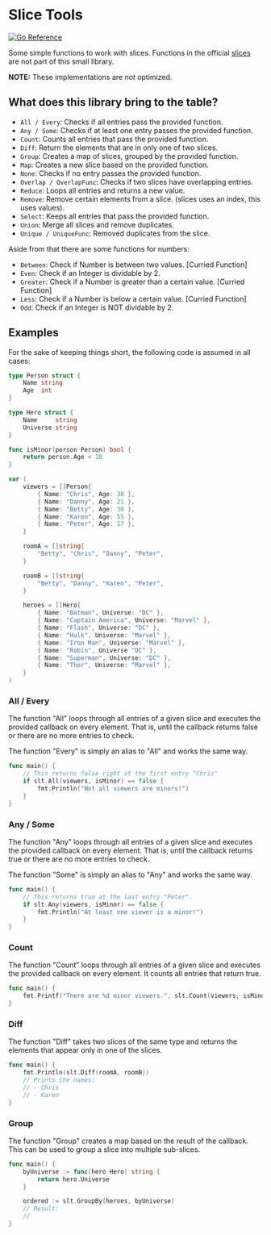 # Slice Tools

[![Go Reference](https://pkg.go.dev/badge/github.com/christopher-kleine/slt.svg)](https://pkg.go.dev/github.com/christopher-kleine/slt)

Some simple functions to work with slices. Functions in the official [slices](https://pkg.go.dev/slices) are not part of this small library.

**NOTE:** These implementations are *not* optimized.

## What does this library bring to the table?

- `All / Every`: Checks if all entries pass the provided function.
- `Any / Some`: Checks if at least one entry passes the provided function.
- `Count`: Counts all entries that pass the provided function.
- `Diff`: Return the elements that are in only one of two slices.
- `Group`: Creates a map of slices, grouped by the provided function.
- `Map`: Creates a new slice based on the provided function.
- `None`: Checks if no entry passes the provided function.
- `Overlap / OverlapFunc`: Checks if two slices have overlapping entries.
- `Reduce`: Loops all entries and returns a new value.
- `Remove`: Remove certain elements from a slice. (slices uses an index, this uses values).
- `Select`: Keeps all entries that pass the provided function.
- `Union`: Merge all slices and remove duplicates.
- `Unique / UniqueFunc`: Removed duplicates from the slice.

Aside from that there are some functions for numbers:

- `Between`: Check if Number is between two values. [Curried Function]
- `Even`: Check if an Integer is dividable by 2.
- `Greater`: Check if a Number is greater than a certain value. [Curried Function]
- `Less`: Check if a Number is below a certain value. [Curried Function]
- `Odd`: Check if an Integer is NOT dividable by 2.

## Examples

For the sake of keeping things short, the following code is assumed in all cases:

```go
type Person struct {
    Name string
    Age  int
}

type Hero struct {
    Name     string
    Universe string
}

func isMinor(person Person) bool {
    return person.Age < 18
}

var (
    viewers = []Person{
        { Name: "Chris", Age: 38 },
        { Name: "Danny", Age: 21 },
        { Name: "Betty", Age: 30 },
        { Name: "Karen", Age: 55 },
        { Name: "Peter", Age: 17 },
    }

    roomA = []string{
        "Betty", "Chris", "Danny", "Peter",
    }

    roomB = []string{
        "Betty", "Danny", "Karen", "Peter",
    }

    heroes = []Hero{
        { Name: "Batman", Universe: "DC" },
        { Name: "Captain America", Universe: "Marvel" },
        { Name: "Flash", Universe: "DC" },
        { Name: "Hulk", Universe: "Marvel" },
        { Name: "Iron Man", Universe: "Marvel" },
        { Name: "Robin", Universe "DC" },
        { Name: "Superman", Universe: "DC" },
        { Name: "Thor", Universe: "Marvel" },
    }
)
```


### All / Every

The function "All" loops through all entries of a given slice and executes the provided callback on every element. That is, until the callback returns false or there are no more entries to check.

The function "Every" is simply an alias to "All" and works the same way.

```go
func main() {
    // This returns false right at the first entry "Chris"
    if slt.All(viewers, isMinor) == false {
        fmt.Println("Not all viewers are minors!")
    }
}
```

### Any / Some

The function "Any" loops through all entries of a given slice and executes the provided callback on every element. That is, until the callback returns true or there are no more entries to check.

The function "Some" is simply an alias to "Any" and works the same way.

```go
func main() {
    // This returns true at the last entry "Peter".
    if slt.Any(viewers, isMinor) == false {
        fmt.Println("At least one viewer is a minor!")
    }
}
```

### Count

The function "Count" loops through all entries of a given slice and executes the provided callback on every element. It counts all entries that return true.

```go
func main() {
    fmt.Printf("There are %d minor viewers.", slt.Count(viewers, isMinor))
}
```

### Diff

The function "Diff" takes two slices of the same type and returns the elements that appear only in one of the slices.

```go
func main() {
    fmt.Println(slt.Diff(roomA, roomB))
    // Prints the names:
    // - Chris
    // - Karen
}
```

### Group

The function "Group" creates a map based on the result of the callback. This can be used to group a slice into multiple sub-slices.

```go
func main() {
    byUniverse := func(hero Hero) string {
        return hero.Universe
    }

    ordered := slt.GroupBy(heroes, byUniverse)
    // Result:
    // 
}
```